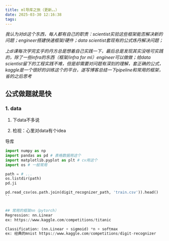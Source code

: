 ```yaml
---
title: ml导库之旅（更新。。）
date: 2025-03-30 12:16:38
tags:
---
```


*我认为对dl这个东西，每人都有自己的职责：scientist实验这些框架能否解决新的问题；engineer搭建快速框架/硬件；data scientist套现有的公式炼丹解决问题；*

*上dl课每次学完玄乎的丹方总是想着自己实践一下，最后总是发现其实没啥可实践的，除了一些infra的东西（框架/infra for ml）engineer可以做做；给data scientist留下的工程实践不难，但是却需要对问题有深刻的理解，套正确的公式，kaggle是一个很好的训练这个的平台，遂写博客总结一下pipeline和常用的框架，省的之后思考*

## 公式做题就是快

### 1. data
1. 下data不多说

2. 检视：心里对data有个idea

导库  
``` py
import numpy as np
import pandas as pd # 表格数据用这个
import matplotlib.pyplot as plt # cv用这个
import os # 一般常用

path = # ... 
os.listdir(path)
pd.ji

pd.read_csv(os.path.join(digit_recognizer_path, 'train.csv')).head()
``


## 常用的框架nn（pytorch）
Regression: nn.Linear
ex: https://www.kaggle.com/competitions/titanic

Classification: (nn.Linear + sigmoid) *n + softmax
ex: 经典的mnist https://www.kaggle.com/competitions/digit-recognizer

